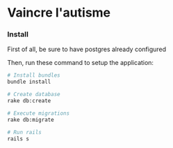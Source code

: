# Vaincre l'autisme

### Install

First of all, be sure to have postgres already configured

Then, run these command to setup the application:

```bash
# Install bundles
bundle install

# Create database
rake db:create

# Execute migrations
rake db:migrate

# Run rails
rails s 
```

